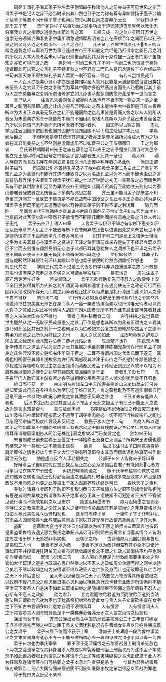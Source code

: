 <!-- { "loadSidebar": true } -->
　　周亮工谓孔子诲其弟子称名孟子则皆曰子称诸他人之前亦曰子可见世风之变吾谓孟子书是记人之辞不必当时亲出其口然也且子之为称有尊有卑如言扬子墨子公输子及章子等要不同于顔子曾子也阙而勿论可矣世风之变非所云也
　　宰我曰以予观于夫子节
　　贤于尧舜程子以事功当之然事功出于道徳非道徳髙厚何以教化无穷宰我立言之指葢以道徳为本苐难言之耳
　　五峰云成一时之勋业有限开万世之道学无穷须知尧舜事业正中庸所谓悠逺博厚髙明者岂止在唐虞百年之间而已以孔子较之则又有乆近之不同虽以一时言之亦可
　　孔子贤于尧舜世皆以孔子挥三纲五常之道载之经典垂法万世为事业逺过古帝王不知删定六经是乃所谓水之澜日月之明其所以为大本大原者葢未可以智识测量而知此其为贤于尧舜盛于百王者门弟子虽能知之亦安可得而言之哉
　　尧舜可一时而二也孔子不可一时而二也所谓贤于尧舜逺者即此可以观之矣且孔子不特春秋之世不容有二而已从是已后更数千岁六经四子书苟未澌灭亦不得生如孔子其人葢犹一刹不容有二佛也
　　有若曰岂惟民哉节
　　十人百人亦是类小贤小才亦是出类惟以圣人视凡民直是天渊悬絶然但言出类犹未见圣人之大异至于类之羣聚而为萃其中固亦多逈然髙出者而圣人乃愈防起其上虽万人之杰莫能与之差肩所谓诸峰罗立如儿孙也萃愈多则防愈竒此是举一世而言之
　　舍己从人
　　注言己未善则舍之或疑舜大圣岂有不善不知一物之来一事之至耳目之聪明有限即心思之计虑亦穷凡吾所以处之苟未能协乎大中者即是已有未善舜所以为大者正以其毫无系吝之私不旋踵而舍之也若果皆是善而又舍之以从人则所从者反为未善矣亦奚贵于能舍哉中庸曰不自用而取诸人其斯以为舜乎葢己未善而舍之乃所以为舜谓己无不善而无所可舍者不知舜者也
　　固国不以山谿之险
　　周礼掌固注云固国所依阻者也国曰固野曰险按固国不以山谿之险固字本此也
　　学焉而后臣之
　　不但学焉是尊其徳乐其道臣之者亦正是尊乐葢所以得成大有为之功者在其君能委任之也不然则是虚尊虚乐不过如晋平公之于亥唐而已
　　王之为都者
　　吕氏春秋靖郭君曰先王之庙在薛吾岂可以先王之庙予楚按此则当时大邑令各立先王庙以时祠之因号之曰都孟子言为都者五人此其一证也
　　燕人畔
　　燕人畔自齐而言故书畔在燕则立君复国义也凡史传中称畔者亦多此例
　　他日王谓时子曰节
　　司马温公引齐景待孔子及齐王欲中国授孟子室二条曰此二君者非不知孔孟之为圣贤也不能行其道而徒欲尊之以为名故孔孟以为不义而不留也温公之言其有防哉浮浅小夫谓宣王视孟子犹仰禄之士以万钟骄之初无一毫慕敬之心而顔色声音有不胜其尀耐者所见至为卑陋设齐王果是如此而迟迟其行至此始欲去则何以为泰山岩岩者哉或者之见伤吾孟子多矣胡弗思之甚
　　齐王虽不能用孟子顾未尝不知尊重其道闻其一旦欲去于情自是不能已故有中国授室之言此亦是王之善心非为是以饵孟子也但既不能行其道而徒欲以万钟养其弟子则不得不谓之利诱耳
　　隐几而卧
　　坐而言者代王致勤惓之意其说长故隐几而卧示不欲听孟子初与客为宾主礼岂是甫对此客便尔形神嗒然君子敖惰而不辟隐几而卧固是有意絶之要之自处未尝过于无礼
　　孟子去齐尹士语人曰章
　　人言孟子似伊尹不知亦有似栁下惠处如尹士及蚔鼃章齐人讥孟子不能去与栁下在鲁何异然正告以进退出处之义未尝玩世不恭是则所谓君子不由而愿学孔子者亦可见也
　　识其不可三句是反上文语尹士但浅之乎为丈夫耳其心亦知孟子之贤决非干泽之軰但谓前此来齐是失于不择君今既以君臣不合而去则惟有翻然髙蹈无恋恋于此都已耳其意犹鲁人之谓栁下也干泽之云孟子更不自明正使尹士不能无疑犹不须辨况本不疑之也
　　使民盻盻然
　　韩非子以兎与虎盻然环其眼注云环转其眼以作怒也孟子使民盻盻然亦谓圜视作怒也
　　学则三代共之
　　学则三代共之不过是三代皆名曰学耳非以独重国学之故而不敢易其名也谨庠序之教申之以孝悌之义可谓乡学独轻乎
　　暴君污吏
　　周礼注孟子暴君污吏污作奸字
　　若夫润泽之
　　孟子志欲行助复先王不忍人之政要使上安下全臣民皆得其所为乆长之利所谓润泽者调和适宜小有通变使先王之政必可行而已固非大段改换所存无几而谓之润泽者也正犹义以为质虽是礼行孙出而此义如人之骨干自不可移
　　皆衣褐二句
　　许行所衣必褐食必取足于捆织葢许行之令实然凡谈说诗书甘衣美食无薄艺在身而享人一丝一粟者皆摈而弗収也所谓唯无瑕者可以责人许子之意如此以此亦倾动得人战国时游人国者无所不有而此其最蚩鄙可笑者耳此等之人泱泱大国亦去不得也
　　贤者与民并耕而食二句
　　许行并耕之说岂真欲世主翻然从之一无取于民哉虽愚妄之甚当不作是想也其所以为此者正谓古之人君其道乃如此区区井田之制什一之税何足以为仁政使文公复古之志嗒然頺然孟子之道不劳余力而败之此所以为奸民之尤也
　　圣人之忧民如此
　　由放勲命契之辞观之知古圣之忧民如此其至非总承二莭以此结之也
　　陈良楚产也节
　　陈良楚人而北学传周孔之道孟子以为豪杰之士其推服之也至矣若非陈相兄弟恱许行而见孟子则良之氏名湮没不传矣是知书传所载千百之一二耳不得谓战国之代孟氏而下遂无一真儒也相所得于其师者浅故易为许行所煽惑观其津津于市价之不贰是特朴鄙愚陋之士尔犹胜摇弄唇吻以取世主之金玉锦绣而毒吾民者孟子称经正则庻民兴故不以相为不屑教而以倍师之罪责之犹望其翻然知愧且悔而复于正
　　昔者孔子没七句
　　孔子丧毕门人散归其乡然有若之丧子游相悼公吊焉子游呉人悼公时犹居鲁不径归也
　　终日而不获一禽
　　南宋明帝射雉至日中无所得甚猜羞曰旦来如臯空行可笑是知嬖奚此行志在多得禽以为至乐迄于终日曾无一禽之获慙耻乃不可道实御者自行己意不施一术以致如此奚心故觉之宜其泄忿于反命之言也
　　枉已者未有能直人者也
　　后汉书注正枉必过其直见孟子按孟子无此文疑孟子有枉已不能正人之说故为是言未知是否也
　　葛伯放而不祀
　　书序葛伯不祀汤始征之传云废其土地山川及宗庙神祗皆不祀按葛之不道至于刼夺黍肉是必一切不祀不当独废宗庙之祀也且废祀至宗庙而极故传言及非反轻之
　　救民于水火之中二句
　　言商人所以迎武王之师如此其不约而同者由武王救民水火之中取其残而诛之至公至仁为商人所深信耳非谓殱厥渠魁胁从罔治无株连蔓之虑故以而已矣言之也
　　独如宋王何
　　宋自剔成己前未尝称王至偃立十一年始称王及身亡灭则孟子所称宋王者偃也偃有桀宋之号一薛居州之不能善王信矣
　　胁肩
　　后汉书注引孟子曰阿意事贵胁肩所尊俗之情也按此与孟子文大异岂别有所见耶将本其意而撰此语也胁肩范书作歙肩注云敛也
　　胁是虚业反今人读若摄失之
　　公都子曰外人皆称夫子好辩章
　　好辩章孟子自明其忧世觉民拨乱反正之心至为恳恻后世君子有能如此心者方可承当他衣鉢文中子是也
　　驱虎豹犀象而逺之
　　服不氏掌养猛兽而教扰之谓虎豹熊罴之属也而武王伐纣必驱而逺之者葢商纣时畜此类过多或至残害人命且是初政故不用而逺之也要之此等虽出于圣人然畜养教扰终是可已
　　春秋天子之事也
　　春秋时诸簒立者既列于防即不复致讨葢自天子微弱方伯之职不修诸侯皆私相党有簒逆者则共奬成之所谓春秋天子之事者务正其三纲使知不可犯犯者王法所不宥欲见诸行事而不能故笔削之以见志尔
　　能言距杨墨者节
　　能为距杨墨之言则必不畔仁义之教蔑君亲之伦其为圣人之徒可无愧矣葢因其有是实而许之非悬赏格以为招使人慕此美名竞以舌锋相助也
　　匡章曰陈仲子章
　　于陵仲子字子终韩非讥其无益人国坚瓠类也此与威后意同孟子则以其辟兄离母故谓恶能亷孟子见其大也
　　盗跖
　　盗跖秦大盗也李竒注云尔庄周以为栁下惠之弟师古曰葢寓言也按跖是秦盗秦鲁相去逺又惠为展氏之季跖非其弟可知则师古云寓言者当得其情今人皆沿庄周之语于栁下无损然非事实也
　　公输子之巧
　　古诗谁能为此器公输与鲁班是输班二人也
　　徒善不足以为政
　　徒善不足以为政非但空有其心全不见诸行事如田不井授富连阡陌贫无立锥虽轻赋敛蠲逋负总不谓之仁政以其偏枯不均平也则亦为徒善而已
　　既竭心思焉三句
　　圣人竭心思便是为行政而竭要事事处之得宜如大学絜矩之道是也既竭心思自然继之以不忍人之政如周公仰思而得之则坐以待旦矣若不继以政竭之何为安得谓不继以政圣人之仁仅及身而止也无政即无以仁当时之天下不待后世也
　　圣人竭心思全是为仁天下而然要使万物皆得其所自然继之以政刻不容己周公之仰思继日竭心思也坐以待旦急行政也若无此政即所谓尧舜不能平治天下者圣人自是决不如此曰既竭曰继之是随竭随继不停滞之意所谓有不忍人之心斯有不忍人之政矣
　　欲为君节
　　言为君而欲尽君道为臣而欲尽臣道则当法尧法舜非谓欲为君欲为臣也正犹髙帝纪始常欲竒此女与贵人朱子文谓欲字宜在女字之下不知古书言语多似此意亦自明不须移易耳
　　人有恒言
　　人有恒言谓夫人之所常言若其人则贵贱贤愚是不一类矣非必刍荛无识之人言之而谓之恒言也
　　涕出而女于呉
　　齐景公涕出女呉见中国防弱已甚按襄公二十三年晋将嫁女于呉齐侯违礼而媵之中国之屈于呉乆矣晋犹若是况齐乎晋嫁女齐且以异姓徃媵况景公之女呉乎
　　孟子曰居下位而不获于上章
　　淮南子士处卑隐一段约畧中庸孟子之文末言诚身有道心不专一不能专诚所谓心专一者即思诚之谓也思固以専一为要
　　孟子曰求也为季氏宰章
　　罪不容于死深痛恨之云尔善战服上刑谓杀无赦也下两次之葢流窜之以其非身自杀人故或以车裂等酷刑当上刑而次乃为诛杀孟子本意恐不如此善战者服上刑谓杀之也非谓于杀上加等如夷族磔裂之事也正使施于此人不为枉滥及连诸侯等亦自可杀要之孟子本意上刑者只是杀也
　　惟其为君强战毒民锋刃故罪当上刑若大国恃强来侵战固不可废如亷颇李牧之軰岂得反以善战为罪也
　　淳于髠曰男女授受不亲章
